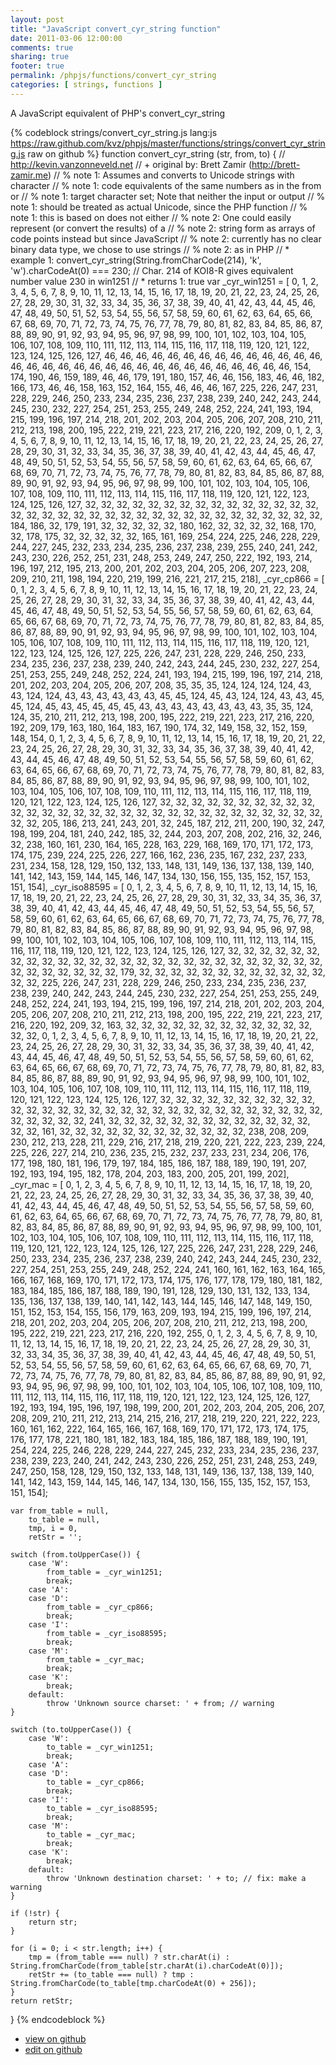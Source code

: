 ```yaml
---
layout: post
title: "JavaScript convert_cyr_string function"
date: 2011-03-06 12:00:00
comments: true
sharing: true
footer: true
permalink: /phpjs/functions/convert_cyr_string
categories: [ strings, functions ]
---
```

A JavaScript equivalent of PHP's convert_cyr_string
<!-- more -->
{% codeblock strings/convert_cyr_string.js lang:js https://raw.github.com/kvz/phpjs/master/functions/strings/convert_cyr_string.js raw on github %}
function convert_cyr_string (str, from, to) {
    // http://kevin.vanzonneveld.net
    // +   original by: Brett Zamir (http://brett-zamir.me)
    // %          note 1: Assumes and converts to Unicode strings with character
    // %          note 1: code equivalents of the same numbers as in the from or
    // %          note 1: target character set; Note that neither the input or output
    // %          note 1: should be treated as actual Unicode, since the PHP function
    // %          note 1: this is based on does not either
    // %          note 2: One could easily represent (or convert the results) of a
    // %          note 2: string form as arrays of code points instead but since JavaScript
    // %          note 2: currently has no clear binary data type, we chose to use strings
    // %          note 2: as in PHP
    // *     example 1: convert_cyr_string(String.fromCharCode(214), 'k', 'w').charCodeAt(0) === 230; // Char. 214 of KOI8-R gives equivalent number value 230 in win1251
    // *     returns 1: true
    var _cyr_win1251 = [
        0, 1, 2, 3, 4, 5, 6, 7, 8, 9, 10, 11, 12, 13, 14, 15, 16, 17, 18, 19, 20, 21, 22, 23, 24, 25, 26, 27, 28, 29, 30, 31, 32, 33, 34, 35, 36, 37, 38, 39, 40, 41, 42, 43, 44, 45, 46, 47, 48, 49, 50, 51, 52, 53, 54, 55, 56, 57, 58, 59, 60, 61, 62, 63, 64, 65, 66, 67, 68, 69, 70, 71, 72, 73, 74, 75, 76, 77, 78, 79, 80, 81, 82, 83, 84, 85, 86, 87, 88, 89, 90, 91, 92, 93, 94, 95, 96, 97, 98, 99, 100, 101, 102, 103, 104, 105, 106, 107, 108, 109, 110, 111, 112, 113, 114, 115, 116, 117, 118, 119, 120, 121, 122, 123, 124, 125, 126, 127, 46, 46, 46, 46, 46, 46, 46, 46, 46, 46, 46, 46, 46, 46, 46, 46, 46, 46, 46, 46, 46, 46, 46, 46, 46, 46, 46, 46, 46, 46, 46, 46, 154, 174, 190, 46, 159, 189, 46, 46, 179, 191, 180, 157, 46, 46, 156, 183, 46, 46, 182, 166, 173, 46, 46, 158, 163, 152, 164, 155, 46, 46, 46, 167, 225, 226, 247, 231, 228, 229, 246, 250, 233, 234, 235, 236, 237, 238, 239, 240, 242, 243, 244, 245, 230, 232, 227, 254, 251, 253, 255, 249, 248, 252, 224, 241, 193, 194, 215, 199, 196, 197, 214, 218, 201, 202, 203, 204, 205, 206, 207, 208, 210, 211, 212, 213, 198, 200, 195, 222, 219, 221, 223, 217, 216, 220, 192, 209, 0, 1, 2, 3, 4, 5, 6, 7, 8, 9, 10, 11, 12, 13, 14, 15, 16, 17, 18, 19, 20, 21, 22, 23, 24, 25, 26, 27, 28, 29, 30, 31, 32, 33, 34, 35, 36, 37, 38, 39, 40, 41, 42, 43, 44, 45, 46, 47, 48, 49, 50, 51, 52, 53, 54, 55, 56, 57, 58, 59, 60, 61, 62, 63, 64, 65, 66, 67, 68, 69, 70, 71, 72, 73, 74, 75, 76, 77, 78, 79, 80, 81, 82, 83, 84, 85, 86, 87, 88, 89, 90, 91, 92, 93, 94, 95, 96, 97, 98, 99, 100, 101, 102, 103, 104, 105, 106, 107, 108, 109, 110, 111, 112, 113, 114, 115, 116, 117, 118, 119, 120, 121, 122, 123, 124, 125, 126, 127, 32, 32, 32, 32, 32, 32, 32, 32, 32, 32, 32, 32, 32, 32, 32, 32, 32, 32, 32, 32, 32, 32, 32, 32, 32, 32, 32, 32, 32, 32, 32, 32, 32, 32, 32, 184, 186, 32, 179, 191, 32, 32, 32, 32, 32, 180, 162, 32, 32, 32, 32, 168, 170, 32, 178, 175, 32, 32, 32, 32, 32, 165, 161, 169, 254, 224, 225, 246, 228, 229, 244, 227, 245, 232, 233, 234, 235, 236, 237, 238, 239, 255, 240, 241, 242, 243, 230, 226, 252, 251, 231, 248, 253, 249, 247, 250, 222, 192, 193, 214, 196, 197, 212, 195, 213, 200, 201, 202, 203, 204, 205, 206, 207, 223, 208, 209, 210, 211, 198, 194, 220, 219, 199, 216, 221, 217, 215, 218],
        _cyr_cp866 = [
        0, 1, 2, 3, 4, 5, 6, 7, 8, 9, 10, 11, 12, 13, 14, 15, 16, 17, 18, 19, 20, 21, 22, 23, 24, 25, 26, 27, 28, 29, 30, 31, 32, 33, 34, 35, 36, 37, 38, 39, 40, 41, 42, 43, 44, 45, 46, 47, 48, 49, 50, 51, 52, 53, 54, 55, 56, 57, 58, 59, 60, 61, 62, 63, 64, 65, 66, 67, 68, 69, 70, 71, 72, 73, 74, 75, 76, 77, 78, 79, 80, 81, 82, 83, 84, 85, 86, 87, 88, 89, 90, 91, 92, 93, 94, 95, 96, 97, 98, 99, 100, 101, 102, 103, 104, 105, 106, 107, 108, 109, 110, 111, 112, 113, 114, 115, 116, 117, 118, 119, 120, 121, 122, 123, 124, 125, 126, 127, 225, 226, 247, 231, 228, 229, 246, 250, 233, 234, 235, 236, 237, 238, 239, 240, 242, 243, 244, 245, 230, 232, 227, 254, 251, 253, 255, 249, 248, 252, 224, 241, 193, 194, 215, 199, 196, 197, 214, 218, 201, 202, 203, 204, 205, 206, 207, 208, 35, 35, 35, 124, 124, 124, 124, 43, 43, 124, 124, 43, 43, 43, 43, 43, 43, 45, 45, 124, 45, 43, 124, 124, 43, 43, 45, 45, 124, 45, 43, 45, 45, 45, 45, 43, 43, 43, 43, 43, 43, 43, 43, 35, 35, 124, 124, 35, 210, 211, 212, 213, 198, 200, 195, 222, 219, 221, 223, 217, 216, 220, 192, 209, 179, 163, 180, 164, 183, 167, 190, 174, 32, 149, 158, 32, 152, 159, 148, 154, 0, 1, 2, 3, 4, 5, 6, 7, 8, 9, 10, 11, 12, 13, 14, 15, 16, 17, 18, 19, 20, 21, 22, 23, 24, 25, 26, 27, 28, 29, 30, 31, 32, 33, 34, 35, 36, 37, 38, 39, 40, 41, 42, 43, 44, 45, 46, 47, 48, 49, 50, 51, 52, 53, 54, 55, 56, 57, 58, 59, 60, 61, 62, 63, 64, 65, 66, 67, 68, 69, 70, 71, 72, 73, 74, 75, 76, 77, 78, 79, 80, 81, 82, 83, 84, 85, 86, 87, 88, 89, 90, 91, 92, 93, 94, 95, 96, 97, 98, 99, 100, 101, 102, 103, 104, 105, 106, 107, 108, 109, 110, 111, 112, 113, 114, 115, 116, 117, 118, 119, 120, 121, 122, 123, 124, 125, 126, 127, 32, 32, 32, 32, 32, 32, 32, 32, 32, 32, 32, 32, 32, 32, 32, 32, 32, 32, 32, 32, 32, 32, 32, 32, 32, 32, 32, 32, 32, 32, 32, 32, 205, 186, 213, 241, 243, 201, 32, 245, 187, 212, 211, 200, 190, 32, 247, 198, 199, 204, 181, 240, 242, 185, 32, 244, 203, 207, 208, 202, 216, 32, 246, 32, 238, 160, 161, 230, 164, 165, 228, 163, 229, 168, 169, 170, 171, 172, 173, 174, 175, 239, 224, 225, 226, 227, 166, 162, 236, 235, 167, 232, 237, 233, 231, 234, 158, 128, 129, 150, 132, 133, 148, 131, 149, 136, 137, 138, 139, 140, 141, 142, 143, 159, 144, 145, 146, 147, 134, 130, 156, 155, 135, 152, 157, 153, 151, 154],
        _cyr_iso88595 = [
        0, 1, 2, 3, 4, 5, 6, 7, 8, 9, 10, 11, 12, 13, 14, 15, 16, 17, 18, 19, 20, 21, 22, 23, 24, 25, 26, 27, 28, 29, 30, 31, 32, 33, 34, 35, 36, 37, 38, 39, 40, 41, 42, 43, 44, 45, 46, 47, 48, 49, 50, 51, 52, 53, 54, 55, 56, 57, 58, 59, 60, 61, 62, 63, 64, 65, 66, 67, 68, 69, 70, 71, 72, 73, 74, 75, 76, 77, 78, 79, 80, 81, 82, 83, 84, 85, 86, 87, 88, 89, 90, 91, 92, 93, 94, 95, 96, 97, 98, 99, 100, 101, 102, 103, 104, 105, 106, 107, 108, 109, 110, 111, 112, 113, 114, 115, 116, 117, 118, 119, 120, 121, 122, 123, 124, 125, 126, 127, 32, 32, 32, 32, 32, 32, 32, 32, 32, 32, 32, 32, 32, 32, 32, 32, 32, 32, 32, 32, 32, 32, 32, 32, 32, 32, 32, 32, 32, 32, 32, 32, 32, 179, 32, 32, 32, 32, 32, 32, 32, 32, 32, 32, 32, 32, 32, 32, 225, 226, 247, 231, 228, 229, 246, 250, 233, 234, 235, 236, 237, 238, 239, 240, 242, 243, 244, 245, 230, 232, 227, 254, 251, 253, 255, 249, 248, 252, 224, 241, 193, 194, 215, 199, 196, 197, 214, 218, 201, 202, 203, 204, 205, 206, 207, 208, 210, 211, 212, 213, 198, 200, 195, 222, 219, 221, 223, 217, 216, 220, 192, 209, 32, 163, 32, 32, 32, 32, 32, 32, 32, 32, 32, 32, 32, 32, 32, 32, 0, 1, 2, 3, 4, 5, 6, 7, 8, 9, 10, 11, 12, 13, 14, 15, 16, 17, 18, 19, 20, 21, 22, 23, 24, 25, 26, 27, 28, 29, 30, 31, 32, 33, 34, 35, 36, 37, 38, 39, 40, 41, 42, 43, 44, 45, 46, 47, 48, 49, 50, 51, 52, 53, 54, 55, 56, 57, 58, 59, 60, 61, 62, 63, 64, 65, 66, 67, 68, 69, 70, 71, 72, 73, 74, 75, 76, 77, 78, 79, 80, 81, 82, 83, 84, 85, 86, 87, 88, 89, 90, 91, 92, 93, 94, 95, 96, 97, 98, 99, 100, 101, 102, 103, 104, 105, 106, 107, 108, 109, 110, 111, 112, 113, 114, 115, 116, 117, 118, 119, 120, 121, 122, 123, 124, 125, 126, 127, 32, 32, 32, 32, 32, 32, 32, 32, 32, 32, 32, 32, 32, 32, 32, 32, 32, 32, 32, 32, 32, 32, 32, 32, 32, 32, 32, 32, 32, 32, 32, 32, 32, 32, 32, 241, 32, 32, 32, 32, 32, 32, 32, 32, 32, 32, 32, 32, 32, 32, 32, 161, 32, 32, 32, 32, 32, 32, 32, 32, 32, 32, 32, 32, 238, 208, 209, 230, 212, 213, 228, 211, 229, 216, 217, 218, 219, 220, 221, 222, 223, 239, 224, 225, 226, 227, 214, 210, 236, 235, 215, 232, 237, 233, 231, 234, 206, 176, 177, 198, 180, 181, 196, 179, 197, 184, 185, 186, 187, 188, 189, 190, 191, 207, 192, 193, 194, 195, 182, 178, 204, 203, 183, 200, 205, 201, 199, 202],
        _cyr_mac = [
        0, 1, 2, 3, 4, 5, 6, 7, 8, 9, 10, 11, 12, 13, 14, 15, 16, 17, 18, 19, 20, 21, 22, 23, 24, 25, 26, 27, 28, 29, 30, 31, 32, 33, 34, 35, 36, 37, 38, 39, 40, 41, 42, 43, 44, 45, 46, 47, 48, 49, 50, 51, 52, 53, 54, 55, 56, 57, 58, 59, 60, 61, 62, 63, 64, 65, 66, 67, 68, 69, 70, 71, 72, 73, 74, 75, 76, 77, 78, 79, 80, 81, 82, 83, 84, 85, 86, 87, 88, 89, 90, 91, 92, 93, 94, 95, 96, 97, 98, 99, 100, 101, 102, 103, 104, 105, 106, 107, 108, 109, 110, 111, 112, 113, 114, 115, 116, 117, 118, 119, 120, 121, 122, 123, 124, 125, 126, 127, 225, 226, 247, 231, 228, 229, 246, 250, 233, 234, 235, 236, 237, 238, 239, 240, 242, 243, 244, 245, 230, 232, 227, 254, 251, 253, 255, 249, 248, 252, 224, 241, 160, 161, 162, 163, 164, 165, 166, 167, 168, 169, 170, 171, 172, 173, 174, 175, 176, 177, 178, 179, 180, 181, 182, 183, 184, 185, 186, 187, 188, 189, 190, 191, 128, 129, 130, 131, 132, 133, 134, 135, 136, 137, 138, 139, 140, 141, 142, 143, 144, 145, 146, 147, 148, 149, 150, 151, 152, 153, 154, 155, 156, 179, 163, 209, 193, 194, 215, 199, 196, 197, 214, 218, 201, 202, 203, 204, 205, 206, 207, 208, 210, 211, 212, 213, 198, 200, 195, 222, 219, 221, 223, 217, 216, 220, 192, 255, 0, 1, 2, 3, 4, 5, 6, 7, 8, 9, 10, 11, 12, 13, 14, 15, 16, 17, 18, 19, 20, 21, 22, 23, 24, 25, 26, 27, 28, 29, 30, 31, 32, 33, 34, 35, 36, 37, 38, 39, 40, 41, 42, 43, 44, 45, 46, 47, 48, 49, 50, 51, 52, 53, 54, 55, 56, 57, 58, 59, 60, 61, 62, 63, 64, 65, 66, 67, 68, 69, 70, 71, 72, 73, 74, 75, 76, 77, 78, 79, 80, 81, 82, 83, 84, 85, 86, 87, 88, 89, 90, 91, 92, 93, 94, 95, 96, 97, 98, 99, 100, 101, 102, 103, 104, 105, 106, 107, 108, 109, 110, 111, 112, 113, 114, 115, 116, 117, 118, 119, 120, 121, 122, 123, 124, 125, 126, 127, 192, 193, 194, 195, 196, 197, 198, 199, 200, 201, 202, 203, 204, 205, 206, 207, 208, 209, 210, 211, 212, 213, 214, 215, 216, 217, 218, 219, 220, 221, 222, 223, 160, 161, 162, 222, 164, 165, 166, 167, 168, 169, 170, 171, 172, 173, 174, 175, 176, 177, 178, 221, 180, 181, 182, 183, 184, 185, 186, 187, 188, 189, 190, 191, 254, 224, 225, 246, 228, 229, 244, 227, 245, 232, 233, 234, 235, 236, 237, 238, 239, 223, 240, 241, 242, 243, 230, 226, 252, 251, 231, 248, 253, 249, 247, 250, 158, 128, 129, 150, 132, 133, 148, 131, 149, 136, 137, 138, 139, 140, 141, 142, 143, 159, 144, 145, 146, 147, 134, 130, 156, 155, 135, 152, 157, 153, 151, 154];

    var from_table = null,
        to_table = null,
        tmp, i = 0,
        retStr = '';

    switch (from.toUpperCase()) {
        case 'W':
            from_table = _cyr_win1251;
            break;
        case 'A':
        case 'D':
            from_table = _cyr_cp866;
            break;
        case 'I':
            from_table = _cyr_iso88595;
            break;
        case 'M':
            from_table = _cyr_mac;
            break;
        case 'K':
            break;
        default:
            throw 'Unknown source charset: ' + from; // warning
    }

    switch (to.toUpperCase()) {
        case 'W':
            to_table = _cyr_win1251;
            break;
        case 'A':
        case 'D':
            to_table = _cyr_cp866;
            break;
        case 'I':
            to_table = _cyr_iso88595;
            break;
        case 'M':
            to_table = _cyr_mac;
            break;
        case 'K':
            break;
        default:
            throw 'Unknown destination charset: ' + to; // fix: make a warning
    }

    if (!str) {
        return str;
    }

    for (i = 0; i < str.length; i++) {
        tmp = (from_table === null) ? str.charAt(i) : String.fromCharCode(from_table[str.charAt(i).charCodeAt(0)]);
        retStr += (to_table === null) ? tmp : String.fromCharCode(to_table[tmp.charCodeAt(0) + 256]);
    }
    return retStr;
}
{% endcodeblock %}
<ul>
 <li><a href="https://github.com/kvz/phpjs/blob/master/functions/strings/convert_cyr_string.js">view on github</a></li>
 <li><a href="https://github.com/kvz/phpjs/edit/master/functions/strings/convert_cyr_string.js">edit on github</a></li>
</ul>
